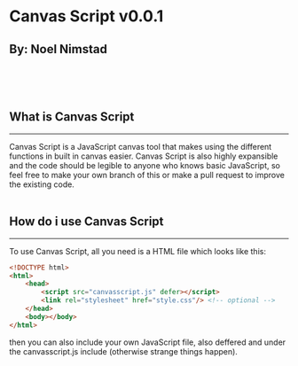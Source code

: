 # Canvas Script v0.0.1
## By: Noel Nimstad

<br>
<br>
<br>

## What is Canvas Script
<hr>
Canvas Script is a JavaScript canvas tool that makes using the different functions in built in canvas easier. Canvas Script is also highly expansible and the code should be legible to anyone who knows basic JavaScript, so feel free to make your own branch of this or make a pull request to improve the existing code.

<br>
<br>

## How do i use Canvas Script
<hr>
To use Canvas Script, all you need is a HTML file which looks like this:

```html
<!DOCTYPE html>
<html>
    <head>
        <script src="canvasscript.js" defer></script>
        <link rel="stylesheet" href="style.css"/> <!-- optional -->
    </head>
    <body></body>
</html>
```

then you can also include your own JavaScript file, also deffered and under the canvasscript.js include (otherwise strange things happen).